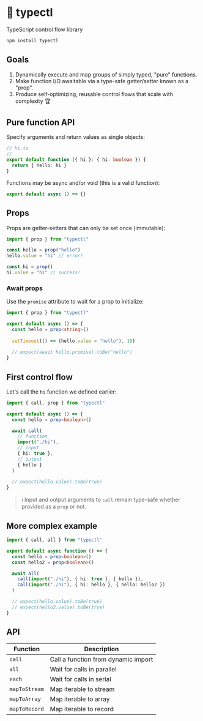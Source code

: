 # 🚰 typectl

TypeScript control flow library

```bash
npm install typectl
```

## Goals

1. Dynamically execute and map groups of simply typed, "pure" functions.
2. Make function I/O awaitable via a type-safe getter/setter known as a "prop".
3. Produce self-optimizing, reusable control flows that scale with complexity 🏆

## Pure function API

Specify arguments and return values as single objects:

```typescript
// hi.ts
//
export default function ({ hi }: { hi: boolean }) {
  return { hello: hi }
}
```

Functions may be async and/or void (this is a valid function):

```typescript
export default async () => {}
```

## Props

Props are getter-setters that can only be set once (immutable):

```typescript
import { prop } from "typectl"

const hello = prop("hello")
hello.value = "hi" // error!

const hi = prop()
hi.value = "hi" // success!
```

### Await props

Use the `promise` attribute to wait for a prop to initialize:

```typescript
import { prop } from "typectl"

export default async () => {
  const hello = prop<string>()
  
  setTimeout(() => (hello.value = "hello"), 10)
  
  // expect(await hello.promise).toBe("hello")
}
```

## First control flow

Let's call the `hi` function we defined earlier:

```typescript
import { call, prop } from "typectl"

export default async () => {
  const hello = prop<boolean>()

  await call(
    // function
    import("./hi"),
    // input
    { hi: true },
    // output
    { hello }
  )
  
  // expect(hello.value).toBe(true)
}
```

> ℹ️ Input and output arguments to `call` remain type-safe whether provided as a `prop` or not.

## More complex example

```typescript
import { call, all } from "typectl"

export default async function () => {
  const hello = prop<boolean>()
  const hello2 = prop<boolean>()

  await all(
    call(import("./hi"), { hi: true }, { hello }),
    call(import("./hi"), { hi: hello }, { hello: hello2 })
  )

  // expect(hello.value).toBe(true)
  // expect(hello2.value).toBe(true)
}
```

## API

| Function | Description |
| --- | --- |
| `call` | Call a function from dynamic import |
| `all` | Wait for calls in parallel |
| `each` | Wait for calls in serial |
| `mapToStream` | Map iterable to stream |
| `mapToArray` | Map iterable to array |
| `mapToRecord` | Map iterable to record |